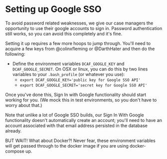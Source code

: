 # Setting up Google SSO

To avoid password related weaknesses, we give our case managers the opportunity to use their google accounts to sign in. Password authentication still works, so you can avoid this completely and it's fine.

Setting it up requires a few more hoops to jump through. You'll need to acquire a few keys from @colinxfleming or @DarthHater and then do the following:

* Define the environment variables `DCAF_GOOGLE_KEY` and `DCAF_GOOGLE_SECRET`. On OSX or linux, you can do this by two lines variables to your `.bash_profile` (or whatever you use):
    - `export DCAF_GOOGLE_KEY='public key for Google SSO API'`
    - `export DCAF_GOOGLE_SECRET='secret key for Google SSO API'`

Once you've done this, Sign In with Google functionality should start working for you. (We mock this in test environments, so you don't have to worry about that.)

Note that unlike a lot of Google SSO builds, our Sign In With Google functionality doesn't automatically create an account; you'll need to have an account associated with that email address persisted in the database already.

BUT WAIT! What about Docker?! Never fear, these environment variables will get passed through to the docker image if you are using docker-compose up. 
